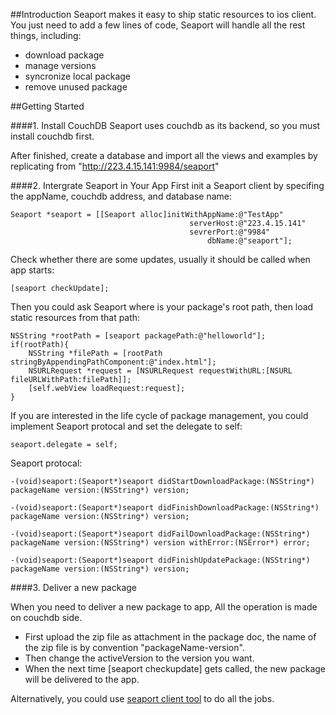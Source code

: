 ##Introduction
Seaport makes it easy to ship static resources to ios client. You just need to add a few lines of code, Seaport will handle all the rest things, including:

* download package
* manage versions
* syncronize local package
* remove unused package



##Getting Started

####1. Install CouchDB
Seaport uses couchdb as its backend, so you must install couchdb first. 

After finished, create a database and import all the views and examples by replicating from "http://223.4.15.141:9984/seaport"

####2. Intergrate Seaport in Your App
First init a Seaport client by specifing the appName, couchdb address, and  database name:

	Seaport *seaport = [[Seaport alloc]initWithAppName:@"TestApp"
                                        	serverHost:@"223.4.15.141"
                                        	sevrerPort:@"9984"
                                            	dbName:@"seaport"];
Check whether there are some updates, usually it should be called when app starts:

	[seaport checkUpdate];
	
Then you could ask Seaport where is your package's root path, then load static resources from that path:

	NSString *rootPath = [seaport packagePath:@"helloworld"];
	if(rootPath){
        NSString *filePath = [rootPath stringByAppendingPathComponent:@"index.html"];
        NSURLRequest *request = [NSURLRequest requestWithURL:[NSURL fileURLWithPath:filePath]];
        [self.webView loadRequest:request];
    }
	
If you are interested in the life cycle of package management, you could implement Seaport protocal and set the delegate to self:

	seaport.delegate = self;


Seaport protocal:

	-(void)seaport:(Seaport*)seaport didStartDownloadPackage:(NSString*) packageName version:(NSString*) version;
	
	-(void)seaport:(Seaport*)seaport didFinishDownloadPackage:(NSString*) packageName version:(NSString*) version;
	
	-(void)seaport:(Seaport*)seaport didFailDownloadPackage:(NSString*) packageName version:(NSString*) version withError:(NSError*) error;
	
	-(void)seaport:(Seaport*)seaport didFinishUpdatePackage:(NSString*) packageName version:(NSString*) version;	


####3. Deliver a new package

When you need to deliver a new package to app, All the operation is made on couchdb side.

* First upload the zip file as attachment in the package doc, the name of  the zip file is by convention "packageName-version".
* Then change the activeVersion to the version you want.
* When the next time [seaport checkupdate] gets called, the new package will be delivered to the app.

Alternatively, you could use [seaport client tool](https://www.npmjs.org/package/seaport-client) to do all the jobs. 